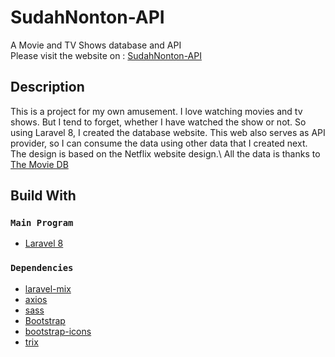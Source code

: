 
# SudahNonton-API

A Movie and TV Shows database and API \
Please visit the website on : [SudahNonton-API](https://sudahnonton.000webhostapp.com/)

## Description
This is a project for my own amusement. I love watching movies and tv shows. But I tend to forget, whether I have watched the show or not. So using Laravel 8, I created the database website. This web also serves as API provider, so I can consume the data using other data that I created next. The design is based on the Netflix website design.\ All the data is thanks to [The Movie DB](https://developers.themoviedb.org/3/getting-started/introduction)

## Build With

### `Main Program`

* [Laravel 8](https://laravel.com/)

### `Dependencies`

* [laravel-mix](https://laravel-mix.com/)
* [axios](https://axios-http.com/docs/intro)
* [sass](https://sass-lang.com/)
* [Bootstrap](https://getbootstrap.com/)
* [bootstrap-icons](https://icons.getbootstrap.com/)
* [trix](https://trix-editor.org/)
